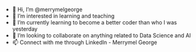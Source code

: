 - 👋 Hi, I’m @merrymelgeorge
- 👀 I’m interested in learning and teaching
- 🌱 I’m currently learning to become a better coder than who I was yesterday
- 💞️ I’m looking to collaborate on anything related to Data Science and AI
- 📫 Connect with me through LinkedIn - Merrymel George

<!---
merrymelgeorge/merrymelgeorge is a ✨ special ✨ repository because its `README.md` (this file) appears on your GitHub profile.
You can click the Preview link to take a look at your changes.
--->
